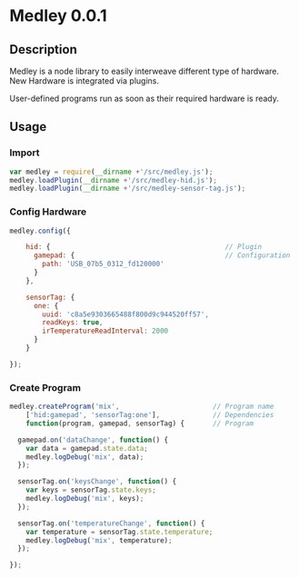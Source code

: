 # Medley 0.0.1

## Description

Medley is a node library to easily interweave different type of hardware. New Hardware is integrated via plugins.

User-defined programs run as soon as their required hardware is ready.

## Usage

### Import

```javascript
var medley = require(__dirname +'/src/medley.js');
medley.loadPlugin(__dirname +'/src/medley-hid.js');
medley.loadPlugin(__dirname +'/src/medley-sensor-tag.js');
```

### Config Hardware

```javascript
medley.config({

    hid: {                                           // Plugin
      gamepad: {                                     // Configuration
        path: 'USB_07b5_0312_fd120000' 
      }
    },

    sensorTag: {
      one: {
        uuid: 'c8a5e9303665488f800d9c944520ff57',
        readKeys: true,
        irTemperatureReadInterval: 2000
      }
    }

});
```


### Create Program

```javascript
medley.createProgram('mix',                       // Program name
    ['hid:gamepad', 'sensorTag:one'],             // Dependencies
    function(program, gamepad, sensorTag) {       // Program

  gamepad.on('dataChange', function() {
    var data = gamepad.state.data;
    medley.logDebug('mix', data);
  });

  sensorTag.on('keysChange', function() {
    var keys = sensorTag.state.keys;
    medley.logDebug('mix', keys);
  });

  sensorTag.on('temperatureChange', function() {
    var temperature = sensorTag.state.temperature;
    medley.logDebug('mix', temperature);
  });

});
```